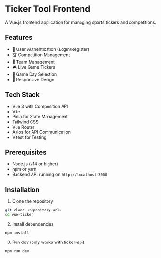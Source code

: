 # Ticker Tool Frontend

A Vue.js frontend application for managing sports tickers and competitions.

## Features

- 🔐 User Authentication (Login/Register)
- 🏆 Competition Management
- 👥 Team Management 
- 🎮 Live Game Tickers
- 🎯 Game Day Selection
- 📱 Responsive Design

## Tech Stack

- Vue 3 with Composition API
- Vite
- Pinia for State Management
- Tailwind CSS
- Vue Router
- Axios for API Communication
- Vitest for Testing

## Prerequisites

- Node.js (v14 or higher)
- npm or yarn
- Backend API running on `http://localhost:3000`

## Installation

1. Clone the repository
```sh
git clone <repository-url>
cd vue-ticker
```

2. Install dependencies
```sh
npm install
```

3. Run dev (only works with ticker-api)
```sh
npm run dev
```